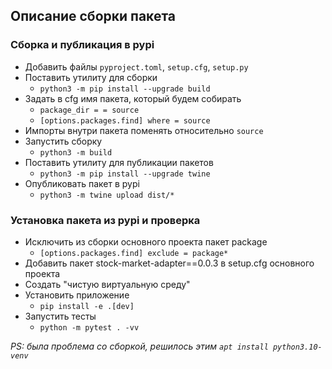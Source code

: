 ## Описание сборки пакета

### Сборка и публикация в pypi
- Добавить файлы `pyproject.toml`, `setup.cfg`, `setup.py`
- Поставить утилиту для сборки 
  - `python3 -m pip install --upgrade build`
- Задать в cfg имя пакета, который будем собирать 
  - `package_dir = = source` 
  - `[options.packages.find] where = source`
- Импорты внутри пакета поменять относительно `source`
- Запустить сборку 
  - `python3 -m build`
- Поставить утилиту для публикации пакетов 
  - `python3 -m pip install --upgrade twine`
- Опубликовать пакет в pypi 
  - `python3 -m twine upload dist/*`
### Установка пакета из pypi и проверка
- Исключить из сборки основного проекта пакет package
  - `[options.packages.find] exclude = package*`
- Добавить пакет stock-market-adapter==0.0.3 в setup.cfg основного проекта
- Создать "чистую виртуальную среду"
- Установить приложение 
  - `pip install -e .[dev]`
- Запустить тесты
  - `python -m pytest . -vv`

*PS: была проблема со сборкой, решилось этим `apt install python3.10-venv`*